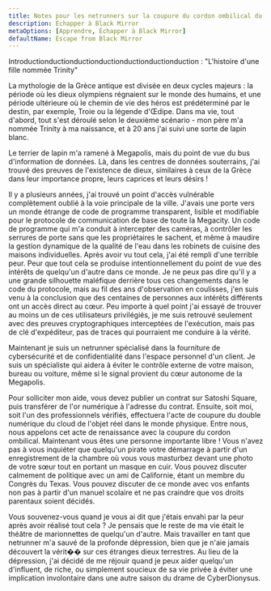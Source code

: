 ```yaml
---
title: Notes pour les netrunners sur la coupure du cordon ombilical du cloud, partie 1
description: Échapper à Black Mirror
metaOptions: [Apprendre, Échapper à Black Mirror]
defaultName: Escape from Black Mirror
---
```


<RoboAcademyText fWeight="500">
  Introductionductionductionductionductionductionduction : "L'histoire d'une fille nommée Trinity"
</RoboAcademyText>

La mythologie de la Grèce antique est divisée en deux cycles majeurs : la période où les dieux olympiens régnaient sur le monde des humains, et une période ultérieure où le chemin de vie des héros est prédéterminé par le destin, par exemple, Troie ou la légende d'Œdipe. Dans ma vie, tout d'abord, tout s'est déroulé selon le deuxième scénario - mon père m'a nommée Trinity à ma naissance, et à 20 ans j'ai suivi une sorte de lapin blanc.

<LessonImages imageClasses="mb"  src='escape-from-black-mirror/Olympus_Troy_The_Tales_of_Oedipus.png' alt="Olympus Troy The Tales of Oedipus" />

Le terrier de lapin m'a ramené à Megapolis, mais du point de vue du bus d'information de données. Là, dans les centres de données souterrains, j'ai trouvé des preuves de l'existence de dieux, similaires à ceux de la Grèce dans leur importance propre, leurs caprices et leurs désirs !

<LessonImages imageClasses="mb"  src='escape-from-black-mirror/Gods-datacenter.png' alt="Gods datacenter" />

Il y a plusieurs années, j'ai trouvé un point d'accès vulnérable complètement oublié à la voie principale de la ville. J'avais une porte vers un monde étrange de code de programme transparent, lisible et modifiable pour le protocole de communication de base de toute la Megacity. Un code de programme qui m'a conduit à intercepter des caméras, à contrôler les serrures de porte sans que les propriétaires le sachent, et même à maudire la gestion dynamique de la qualité de l'eau dans les robinets de cuisine des maisons individuelles. Après avoir vu tout cela, j'ai été rempli d'une terrible peur. Peur que tout cela se produise intentionnellement du point de vue des intérêts de quelqu'un d'autre dans ce monde. Je ne peux pas dire qu'il y a une grande silhouette maléfique derrière tous ces changements dans le code du protocole, mais au fil des ans d'observation en coulisses, j'en suis venu à la conclusion que des centaines de personnes aux intérêts différents ont un accès direct au cœur. Peu importe à quel point j'ai essayé de trouver au moins un de ces utilisateurs privilégiés, je me suis retrouvé seulement avec des preuves cryptographiques interceptées de l'exécution, mais pas de clé d'expéditeur, pas de traces qui pourraient me conduire à la vérité.

<LessonImages imageClasses="mb"  src='escape-from-black-mirror/hacking.png' alt="Gods hackers stayed in circle" />


Maintenant je suis un netrunner spécialisé dans la fourniture de cybersécurité et de confidentialité dans l'espace personnel d'un client. Je suis un spécialiste qui aidera à éviter le contrôle externe de votre maison, bureau ou voiture, même si le signal provient du cœur autonome de la Megapolis.


<LessonImages imageClasses="mb"  src='escape-from-black-mirror/Trinnity.png' alt="Trinity in underground datacenter" />

Pour solliciter mon aide, vous devez publier un contrat sur Satoshi Square, puis transférer de l'or numérique à l'adresse du contrat. Ensuite, soit moi, soit l'un des professionnels vérifiés, effectuera l'acte de coupure du double numérique du cloud de l'objet réel dans le monde physique. Entre nous, nous appelons cet acte de renaissance avec la coupure du cordon ombilical. Maintenant vous êtes une personne importante libre ! Vous n'avez pas à vous inquiéter que quelqu'un pirate votre démarrage à partir d'un enregistrement de la chambre où vous vous masturbez devant une photo de votre sœur tout en portant un masque en cuir. Vous pouvez discuter calmement de politique avec un ami de Californie, étant un membre du Congrès du Texas. Vous pouvez discuter de ce monde avec vos enfants non pas à partir d'un manuel scolaire et ne pas craindre que vos droits parentaux soient décidés.

Vous souvenez-vous quand je vous ai dit que j'étais envahi par la peur après avoir réalisé tout cela ? Je pensais que le reste de ma vie était le théâtre de marionnettes de quelqu'un d'autre. Mais travailler en tant que netrunner m'a sauvé de la profonde dépression, bien que je n'aie jamais découvert la vérit�� sur ces étranges dieux terrestres. Au lieu de la dépression, j'ai décidé de me réjouir quand je peux aider quelqu'un d'influent, de riche, ou simplement soucieux de sa vie privée à éviter une implication involontaire dans une autre saison du drame de CyberDionysus.